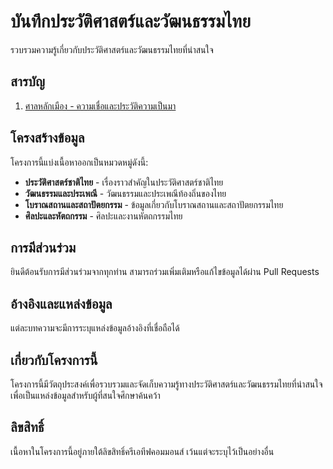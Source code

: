 # บันทึกประวัติศาสตร์และวัฒนธรรมไทย

รวบรวมความรู้เกี่ยวกับประวัติศาสตร์และวัฒนธรรมไทยที่น่าสนใจ

## สารบัญ

1. [ศาลหลักเมือง - ความเชื่อและประวัติความเป็นมา](city-pillar/README.md)

## โครงสร้างข้อมูล

โครงการนี้แบ่งเนื้อหาออกเป็นหมวดหมู่ดังนี้:

- **ประวัติศาสตร์ชาติไทย** - เรื่องราวสำคัญในประวัติศาสตร์ชาติไทย
- **วัฒนธรรมและประเพณี** - วัฒนธรรมและประเพณีท้องถิ่นของไทย
- **โบราณสถานและสถาปัตยกรรม** - ข้อมูลเกี่ยวกับโบราณสถานและสถาปัตยกรรมไทย
- **ศิลปะและหัตถกรรม** - ศิลปะและงานหัตถกรรมไทย

## การมีส่วนร่วม

ยินดีต้อนรับการมีส่วนร่วมจากทุกท่าน สามารถร่วมเพิ่มเติมหรือแก้ไขข้อมูลได้ผ่าน Pull Requests

## อ้างอิงและแหล่งข้อมูล

แต่ละบทความจะมีการระบุแหล่งข้อมูลอ้างอิงที่เชื่อถือได้

## เกี่ยวกับโครงการนี้

โครงการนี้มีวัตถุประสงค์เพื่อรวบรวมและจัดเก็บความรู้ทางประวัติศาสตร์และวัฒนธรรมไทยที่น่าสนใจ เพื่อเป็นแหล่งข้อมูลสำหรับผู้ที่สนใจศึกษาค้นคว้า

## ลิขสิทธิ์

เนื้อหาในโครงการนี้อยู่ภายใต้ลิขสิทธิ์ครีเอทีฟคอมมอนส์ เว้นแต่จะระบุไว้เป็นอย่างอื่น